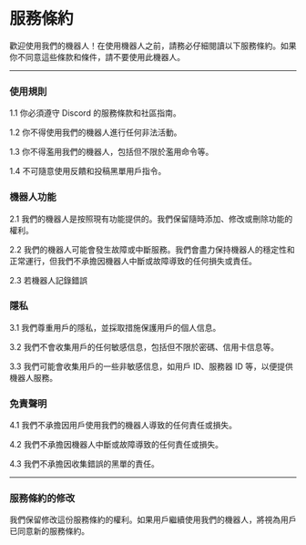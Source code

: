 <h1>服務條約</h1>

<p>歡迎使用我們的機器人！在使用機器人之前，請務必仔細閱讀以下服務條約。如果你不同意這些條款和條件，請不要使用此機器人。</p>

---

<h3>使用規則</h3>
1.1 你必須遵守 Discord 的服務條款和社區指南。

1.2 你不得使用我們的機器人進行任何非法活動。

1.3 你不得濫用我們的機器人，包括但不限於濫用命令等。

1.4 不可隨意使用反饋和投稿黑單用戶指令。

<h3>機器人功能</h3>
2.1 我們的機器人是按照現有功能提供的。我們保留隨時添加、修改或刪除功能的權利。

2.2 我們的機器人可能會發生故障或中斷服務。我們會盡力保持機器人的穩定性和正常運行，但我們不承擔因機器人中斷或故障導致的任何損失或責任。

2.3 若機器人記錄錯誤

<h3>隱私</h3>
3.1 我們尊重用戶的隱私，並採取措施保護用戶的個人信息。

3.2 我們不會收集用戶的任何敏感信息，包括但不限於密碼、信用卡信息等。

3.3 我們可能會收集用戶的一些非敏感信息，如用戶 ID、服務器 ID 等，以便提供機器人服務。


<h3>免責聲明</h3>
4.1 我們不承擔因用戶使用我們的機器人導致的任何責任或損失。

4.2 我們不承擔因機器人中斷或故障導致的任何責任或損失。

4.3 我們不承擔因收集錯誤的黑單的責任。

---

<h3>服務條約的修改</h3>
<p>我們保留修改這份服務條約的權利。如果用戶繼續使用我們的機器人，將視為用戶已同意新的服務條約。</p>
